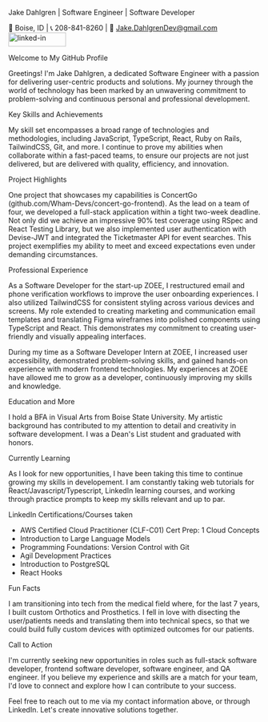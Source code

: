 Jake Dahlgren | Software Engineer | Software Developer

📍 Boise, ID | 📞 208-841-8260 | 📧 Jake.DahlgrenDev@gmail.com
<a href="https://github.com/JAKEDAHLGREN">
<img src="https://res.cloudinary.com/practicaldev/image/fetch/s--chf73s-H--/c_limit%2Cf_auto%2Cfl_progressive%2Cq_auto%2Cw_880/https://img.shields.io/badge/Linked_In-0077B5%3Fstyle%3Dfor-the-badge%26logo%3DLinkedIn%26logoColor%3Dwhite" alt="linked-in" loading="lazy" width="115" height="28">
  </a>

Welcome to My GitHub Profile

Greetings! I'm Jake Dahlgren, a dedicated Software Engineer with a passion for delivering user-centric products and solutions. My journey through the world of technology has been marked by an unwavering commitment to problem-solving and continuous personal and professional development.

Key Skills and Achievements

My skill set encompasses a broad range of technologies and methodologies, including JavaScript, TypeScript, React, Ruby on Rails, TailwindCSS, Git, and more. I continue to prove my abilities when collaborate within a fast-paced teams, to ensure our projects are not just delivered, but are delivered with quality, efficiency, and innovation.

Project Highlights

One project that showcases my capabilities is ConcertGo (github.com/Wham-Devs/concert-go-frontend). As the lead on a team of four, we developed a full-stack application within a tight two-week deadline. Not only did we achieve an impressive 90% test coverage using RSpec and React Testing Library, but we also implemented user authentication with Devise-JWT and integrated the Ticketmaster API for event searches. This project exemplifies my ability to meet and exceed expectations even under demanding circumstances.

Professional Experience

As a Software Developer for the start-up ZOEE, I restructured email and phone verification workflows to improve the user onboarding experiences. I also utilized TailwindCSS for consistent styling across various devices and screens. My role extended to creating marketing and communication email templates and translating Figma wireframes into polished components using TypeScript and React. This demonstrates my commitment to creating user-friendly and visually appealing interfaces.

During my time as a Software Developer Intern at ZOEE, I increased user accessibility, demonstrated problem-solving skills, and gained hands-on experience with modern frontend technologies. My experiences at ZOEE have allowed me to grow as a developer, continuously improving my skills and knowledge.

Education and More

I hold a BFA in Visual Arts from Boise State University. My artistic background has contributed to my attention to detail and creativity in software development. I was a Dean's List student and graduated with honors.

Currently Learning 

As I look for new opportunities, I have been taking this time to continue growing my skills in developement. I am constantly taking web tutorials for React/Javascript/Typescript, LinkedIn learning courses, and working through practice prompts to keep my skills relevant and up to par.

LinkedIn Certifications/Courses taken

- AWS Certified Cloud Practitioner (CLF-C01) Cert Prep: 1 Cloud Concepts
- Introduction to Large Language Models
- Programming Foundations: Version Control with Git
- Agil Development Practices
- Introduction to PostgreSQL
- React Hooks

Fun Facts

I am transitioning into tech from the medical field where, for the last 7 years, I built custom Orthotics and Prosthetics. I fell in love with disecting the user/patients needs and translating them into technical specs, so that we could build fully custom devices with optimized outcomes for our patients.

Call to Action

I'm currently seeking new opportunities in roles such as full-stack software developer, frontend software developer, software engineer, and QA engineer. If you believe my experience and skills are a match for your team, I'd love to connect and explore how I can contribute to your success.

Feel free to reach out to me via my contact information above, or through LinkedIn. Let's create innovative solutions together.

